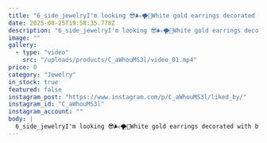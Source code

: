 ```yaml
---
title: "6_side_jewelryI'm looking 😎🌬🌪🛑White gold earrings decorated with brilliant diamonds💎🔬Diamond : lab GroneCarat : 0 - 2.50Color : G-HClarity : VVS1 , VVS2Number : 79 pieces Setting-up: filetpave-bright_cut _________________________________#Microsetting #microsettingtrainer #Gemstone #diamond-brilliant earrings #gold#gold_herbalism50w"
date: 2025-08-25T19:58:35.778Z
description: "6_side_jewelryI'm looking 😎🌬🌪🛑White gold earrings decorated with brilliant diamonds💎🔬Diamond : lab GroneCarat : 0 - 2.50Color : G-HClarity : VVS1 , VVS2Number : 79 pieces Setting-up: filetpave-bright_cut _________________________________#Microsetting #microsettingtrainer #Gemstone #diamond-brilliant earrings #gold#gold_herbalism50w"
image: ""
gallery:
  - type: "video"
    src: "/uploads/products/C_aWhouMS3l/video_01.mp4"
price: 0
category: "Jewelry"
in_stock: true
featured: false
instagram_post: "https://www.instagram.com/p/C_aWhouMS3l/liked_by/"
instagram_id: "C_aWhouMS3l"
instagram_account: ""
body: |
  6_side_jewelryI'm looking 😎🌬🌪🛑White gold earrings decorated with brilliant diamonds💎🔬Diamond : lab GroneCarat : 0 - 2.50Color : G-HClarity : VVS1 , VVS2Number : 79 pieces Setting-up: filetpave-bright_cut _________________________________#Microsetting #microsettingtrainer #Gemstone #diamond-brilliant earrings #gold#gold_herbalism50w
---
```

